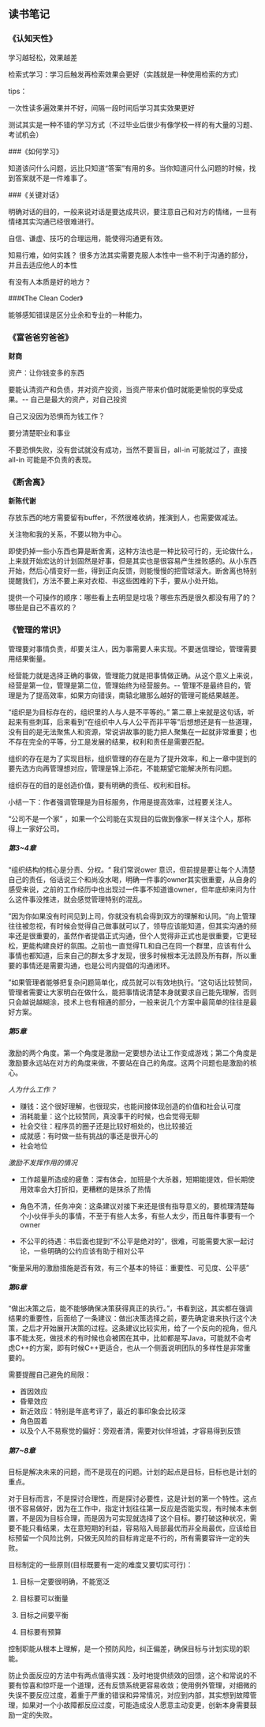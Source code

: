 ## 读书笔记

### 《认知天性》

学习越轻松，效果越差

检索式学习：学习后触发再检索效果会更好（实践就是一种使用检索的方式）

tips：

一次性读多遍效果并不好，间隔一段时间后学习其实效果更好

测试其实是一种不错的学习方式（不过毕业后很少有像学校一样的有大量的习题、考试机会）



###《如何学习》

知道该问什么问题，远比只知道“答案”有用的多。当你知道问什么问题的时候，找到答案就不是一件难事了。



###《关键对话》

明确对话的目的，一般来说对话是要达成共识，要注意自己和对方的情绪，一旦有情绪其实沟通已经很难进行。

自信、谦虚、技巧的合理运用，能使得沟通更有效。

知易行难，如何实践？  很多方法其实需要克服人本性中一些不利于沟通的部分，并且去适应他人的本性

有没有人本质是好的地方？



###《The Clean Coder》

能够感知错误是区分业余和专业的一种能力。



### 《富爸爸穷爸爸》

**财商**

资产：让你钱变多的东西

要能认清资产和负债，并对资产投资，当资产带来价值时就能更愉悦的享受成果。-- 自己是最大的资产，对自己投资

自己又没因为恐惧而为钱工作？

要分清楚职业和事业

不要恐惧失败，没有尝试就没有成功，当然不要盲目，all-in 可能就过了，直接all-in 可能是不负责的表现。



### 《断舍离》

**新陈代谢**

存放东西的地方需要留有buffer，不然很难收纳，推演到人，也需要做减法。

关注物和我的关系，不要以物为中心。

即使扔掉一些小东西也算是断舍离，这种方法也是一种比较可行的，无论做什么，上来就开始宏达的计划固然是好事，但是其实也是很容易产生挫败感的。从小东西开始，然后心情变好一些，得到正向反馈，则能慢慢的把雪球滚大。断舍离也特别提醒我们，方法不要上来对衣柜、书这些困难的下手，要从小处开始。

提供一个可操作的顺序：哪些看上去明显是垃圾？哪些东西是很久都没有用了的？哪些是自己不喜欢的？



### 《管理的常识》

管理要对事情负责，却要关注人，因为事需要人来实现。不要迷信理论，管理需要用结果衡量。

经营能力就是选择正确的事做，管理能力就是把事情做正确。从这个意义上来说，经营是第一位，管理是第二位，管理始终为经营服务。-- 管理不是最终目的，管理是为了提高效率，如果方向错误，南辕北辙那么越好的管理可能结果越差。

“组织是为目标存在的，组织里的人与人是不平等的。” 第二章上来就是这句话，听起来有些刺耳，后来看到“在组织中人与人公平而非平等”后想想还是有一些道理，没有目的是无法聚焦人和资源，常说讲故事的能力把人聚集在一起就非常重要；也不存在完全的平等，分工是发展的结果，权利和责任是需要匹配。

组织的存在是为了实现目标，组织管理的存在是为了提升效率，和上一章中提到的要先选方向再管理想对应，管理是锦上添花，不能期望它能解决所有问题。

组织存在的目的是创造价值，要有明确的责任、权利和目标。

小结一下：作者强调管理是为目标服务，作用是提高效率，过程要关注人。

“公司不是一个家” ，如果一个公司能在实现目的后做到像家一样关注个人，那称得上一家好公司。

##### 第3~4章

“组织结构的核心是分责、分权。“ 我们常说ower 意识，但前提是要让每个人清楚自己的责任，俗话说三个和尚没水喝，明确一件事的owner其实很重要，从自身的感受来说，之前的工作经历中也出现过一件事不知道谁owner，但年底却来问为什么这件事没推进，就会感觉管理特别的混乱。

”因为你如果没有时间见到上司，你就没有机会得到双方的理解和认同。“向上管理往往被忽视，有时候会觉得自己做事就可以了，领导应该能知道，但其实沟通的频率还是很重要的，虽然作者提倡正式沟通，但个人觉得非正式也是很重要，它更轻松，更能构建良好的氛围。之前也一直觉得TL和自己在同一个群里，应该有什么事情也都知道，后来自己的群太多才发现，很多时候根本无法顾及所有群，所以重要的事情还是需要沟通，也是公司内提倡的沟通闭环。

”如果管理者能够把复杂问题简单化，成员就可以有效地执行。“这句话比较赞同，管理者需要让大家明白在做什么，能把事情说清楚本身就要求自己能先理解，否则只会越说越糊涂，技术上也有相通的部分，一般来说几个方案中最简单的往往是最好方案。

##### 第5章

激励的两个角度。第一个角度是激励一定要想办法让工作变成游戏；第二个角度是激励要永远站在对方的角度来做，不要站在自己的角度。这两个问题也是激励的核心。

*人为什么工作？*

* 赚钱：这个很好理解，也很现实，也能间接体现创造的价值和社会认可度
* 消耗能量：这个比较赞同，真没事干的时候，也会觉得无聊
* 社会交往：程序员的圈子还是比较好相处的，也比较接近
* 成就感：有时做一些有挑战的事还是很开心的
* 社会地位

*激励不发挥作用的情况*

* 工作超量所造成的疲惫：深有体会，加班是个大杀器，短期能提效，但长期使用效率会大打折扣，更糟糕的是抹杀了热情

* 角色不清，任务冲突：这条建议对接下来还是很有指导意义的，要梳理清楚每个小伙伴手头的事情，不至于有些人太多，有些人太少，而且每件事要有一个owner

* 不公平的待遇：书后面也提到“不公平是绝对的”，很难，可能需要大家一起讨论，一些明确的公约应该有助于相对公平

“衡量采用的激励措施是否有效，有三个基本的特征：重要性、可见度、公平感”

##### 第6章

“做出决策之后，能不能够确保决策获得真正的执行。”，书看到这，其实都在强调结果的重要性，后面给了一条建议：做出决策选择之前，要先确定谁来执行这个决策，之后才开始展开决策的过程。这条建议比较实用，给了一个反向的视角，但凡事不能太死，做技术的有时候也会被困在其中，比如都是写Java，可能就不会考虑C++的方案，即有时候C++更适合，也从一个侧面说明团队的多样性是非常重要的。

需要提醒自己避免的局限：

* 首因效应
* 昏晕效应
* 新近效应：特别是年底考评了，最近的事印象会比较深
* 角色固着
* 以及个人不易察觉的偏好：旁观者清，需要对伙伴坦诚，才容易得到反馈

##### 第7~8章

目标是解决未来的问题，而不是现在的问题。计划的起点是目标，目标也是计划的重点。

对于目标而言，不是探讨合理性，而是探讨必要性，这是计划的第一个特性。这点很不容易做好，因为在工作中，指定计划往往第一反应是否能实现，有时候本末倒置，不是因为目标合理，而是因为可实现就选择了这个目标。要打破这种状况，需要不能只看结果，太在意短期的利益，容易陷入局部最优而非全局最优，应该给目标预留一个风险比例，只做无风险的目标肯定是不行的，所有需要容许一定的失败。

目标制定的一些原则(目标既要有一定的难度又要切实可行)：

1. 目标一定要很明确，不能宽泛

2. 目标要可以衡量

3. 目标之间要平衡

4. 目标要有预算

控制职能从根本上理解，是一个预防风险，纠正偏差，确保目标与计划实现的职能。

防止负面反应的方法中有两点值得实践：及时地提供绩效的回馈，这个和常说的不要有惊喜和惊吓是一个道理，还有反馈系统更容易收敛；使用例外管理，对细微的失误不要反应过度，着重于严重的错误和异常情况，对应到内部，其实想到故障管理，如果对一个小故障都反应过度，可能造成没人愿意主动变更，创新本身需要鼓励一定的失败。

